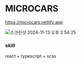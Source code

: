 # MICROCARS

<https://microcars.netlify.app>


![스크린샷 2024-11-13 오후 2 54 25](https://github.com/user-attachments/assets/a25db8f2-028b-4f06-b1fe-2b00eaad4c12)

### skill
react + typescript + scss
